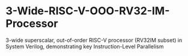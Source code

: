# 3-Wide-RISC-V-OOO-RV32-IM-Processor
3-wide superscalar, out-of-order RISC-V processor (RV32IM subset) in System Verilog, demonstrating key Instruction-Level Parallelism
